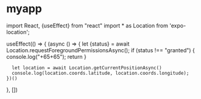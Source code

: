 # myapp

import React, {useEffect} from "react"
import * as Location from 'expo-location';

useEffect(() => {
    (async () => {
      let {status} = await Location.requestForegroundPermissionsAsync();
      if (status !== "granted") {
        console.log("+65+65");
        return
      }

      let location = await Location.getCurrentPositionAsync()
      console.log(location.coords.latitude, location.coords.longitude);
    })()
  }, [])
